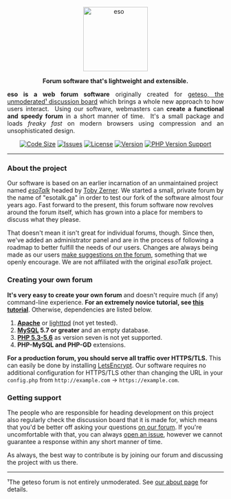 <div align="center">

<img src="https://grntbg.github.io/esodev/img/logo.svg" alt="eso" width="150"/><br>

**Forum software that's lightweight and extensible.**

<p align="justify"><b>eso is a web forum software</b> originally created for <a href="https://esotalk.net">geteso, the unmoderated¹ discussion board</a> which brings a whole new approach to how users interact.&nbsp&nbspUsing our software, webmasters can <b>create a functional and speedy forum</b> in a short manner of time.&nbsp&nbspIt's a small package and loads <i>freaky fast</i> on modern browsers using compression and an unsophisticated design.

[![Code Size](https://img.shields.io/github/languages/code-size/geteso/eso?style=plastic)]()
[![Issues](https://img.shields.io/github/issues/geteso/eso?style=plastic)]()
[![License](https://img.shields.io/github/license/geteso/eso?style=plastic)]()
[![Version](https://img.shields.io/github/v/release/geteso/eso?include_prereleases&style=plastic)]()
[![PHP Version Support](https://img.shields.io/badge/php-%5E5.6.4-blue?style=plastic)]()

</div>

---

### About the project
Our software is based on an earlier incarnation of an unmaintained project named [*esoTalk*](https://github.com/esotalk/esoTalk) headed by <a href="http://tobyzerner.com/">Toby Zerner</a>.  We started a small, private forum by the name of "esotalk.ga" in order to test our fork of the software almost four years ago.  Fast forward to the present, this forum software now revolves around the forum itself, which has grown into a place for members to discuss what they please.

That doesn't mean it isn't great for individual forums, though.  Since then, we've added an administrator panel and are in the process of following a roadmap to better fulfill the needs of our users.  Changes are always being made as our users [make suggestions on the forum](https://geteso.org/1020/), something that we openly encourage.  We are not affiliated with the original *esoTalk* project.

### Creating your own forum
**It's very easy to create your own forum** and doesn't require much (if any) command-line experience.  **For an extremely novice tutorial, see [this tutorial](https://github.com/geteso/eso/wiki/The-beginner's-guide-to-creating-your-forum)**.  Otherwise, dependencies are listed below.

1. **[Apache](https://apache.org)** or [lighttpd](https://www.lighttpd.net) (not yet tested).
2. **[MySQL](https://www.mysql.com) 5.7 or greater** and an empty database.
2. **[PHP 5.3-5.6](https://www.php.net/releases/5_6_0.php)** as version seven is not yet supported.
4. **PHP-MySQL and PHP-GD** extensions.

**For a production forum, you should serve all traffic over HTTPS/TLS.**  This can easily be done by installing [LetsEncrypt](https://letsencrypt.org/).  Our software requires no additional configuration for HTTPS/TLS other than changing the URL in your `config.php` from `http://example.com` -> `https://example.com`.

### Getting support
The people who are responsible for heading development on this project also regularly check the discussion board that it is made for, which means that you'd be better off asking your questions [on our forum](https://geteso.org).  If you're uncomfortable with that, you can always [open an issue](https://github.com/geteso/eso/issues), however we cannot guarantee a response within any short manner of time.

As always, the best way to contribute is by joining our forum and discussing the project with us there.

---

¹The geteso forum is not entirely unmoderated.  See [our about page](https://geteso.org/751/about-the-forum/) for details.

